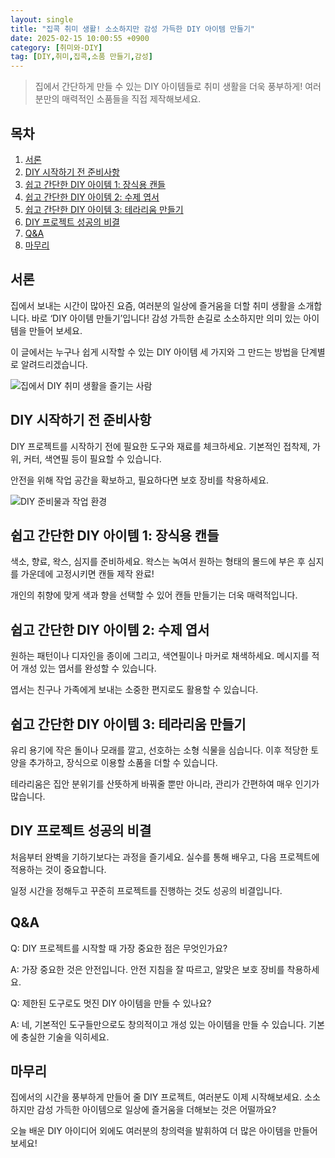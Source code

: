 ```yaml
---
layout: single
title: "집콕 취미 생활! 소소하지만 감성 가득한 DIY 아이템 만들기"
date: 2025-02-15 10:00:55 +0900
category: [취미와-DIY]
tag: [DIY,취미,집콕,소품 만들기,감성]
---
```

  
> 집에서 간단하게 만들 수 있는 DIY 아이템들로 취미 생활을 더욱 풍부하게! 여러분만의 매력적인 소품들을 직접 제작해보세요.

## 목차
1. [서론](#서론)
2. [DIY 시작하기 전 준비사항](#diy-시작하기-전-준비사항)
3. [쉽고 간단한 DIY 아이템 1: 장식용 캔들](#쉽고-간단한-diy-아이템-1-장식용-캔들)
4. [쉽고 간단한 DIY 아이템 2: 수제 엽서](#쉽고-간단한-diy-아이템-2-수제-엽서)
5. [쉽고 간단한 DIY 아이템 3: 테라리움 만들기](#쉽고-간단한-diy-아이템-3-테라리움-만들기)
6. [DIY 프로젝트 성공의 비결](#diy-프로젝트-성공의-비결)
7. [Q&A](#qa)
8. [마무리](#마무리)

## 서론

집에서 보내는 시간이 많아진 요즘, 여러분의 일상에 즐거움을 더할 취미 생활을 소개합니다. 바로 ‘DIY 아이템 만들기’입니다! 감성 가득한 손길로 소소하지만 의미 있는 아이템을 만들어 보세요.


이 글에서는 누구나 쉽게 시작할 수 있는 DIY 아이템 세 가지와 그 만드는 방법을 단계별로 알려드리겠습니다.


![집에서 DIY 취미 생활을 즐기는 사람](undefined)



## DIY 시작하기 전 준비사항

DIY 프로젝트를 시작하기 전에 필요한 도구와 재료를 체크하세요. 기본적인 접착제, 가위, 커터, 색연필 등이 필요할 수 있습니다.


안전을 위해 작업 공간을 확보하고, 필요하다면 보호 장비를 착용하세요.


![DIY 준비물과 작업 환경](undefined)



## 쉽고 간단한 DIY 아이템 1: 장식용 캔들

색소, 향료, 왁스, 심지를 준비하세요. 왁스는 녹여서 원하는 형태의 몰드에 부은 후 심지를 가운데에 고정시키면 캔들 제작 완료!


개인의 취향에 맞게 색과 향을 선택할 수 있어 캔들 만들기는 더욱 매력적입니다.



## 쉽고 간단한 DIY 아이템 2: 수제 엽서

원하는 패턴이나 디자인을 종이에 그리고, 색연필이나 마커로 채색하세요. 메시지를 적어 개성 있는 엽서를 완성할 수 있습니다.


엽서는 친구나 가족에게 보내는 소중한 편지로도 활용할 수 있습니다.



## 쉽고 간단한 DIY 아이템 3: 테라리움 만들기

유리 용기에 작은 돌이나 모래를 깔고, 선호하는 소형 식물을 심습니다. 이후 적당한 토양을 추가하고, 장식으로 이용할 소품을 더할 수 있습니다.


테라리움은 집안 분위기를 산뜻하게 바꿔줄 뿐만 아니라, 관리가 간편하여 매우 인기가 많습니다.



## DIY 프로젝트 성공의 비결

처음부터 완벽을 기하기보다는 과정을 즐기세요. 실수를 통해 배우고, 다음 프로젝트에 적용하는 것이 중요합니다.


일정 시간을 정해두고 꾸준히 프로젝트를 진행하는 것도 성공의 비결입니다.



## Q&A

Q: DIY 프로젝트를 시작할 때 가장 중요한 점은 무엇인가요?


A: 가장 중요한 것은 안전입니다. 안전 지침을 잘 따르고, 알맞은 보호 장비를 착용하세요.


Q: 제한된 도구로도 멋진 DIY 아이템을 만들 수 있나요?


A: 네, 기본적인 도구들만으로도 창의적이고 개성 있는 아이템을 만들 수 있습니다. 기본에 충실한 기술을 익히세요.



## 마무리

집에서의 시간을 풍부하게 만들어 줄 DIY 프로젝트, 여러분도 이제 시작해보세요. 소소하지만 감성 가득한 아이템으로 일상에 즐거움을 더해보는 것은 어떨까요?


오늘 배운 DIY 아이디어 외에도 여러분의 창의력을 발휘하여 더 많은 아이템을 만들어 보세요!

